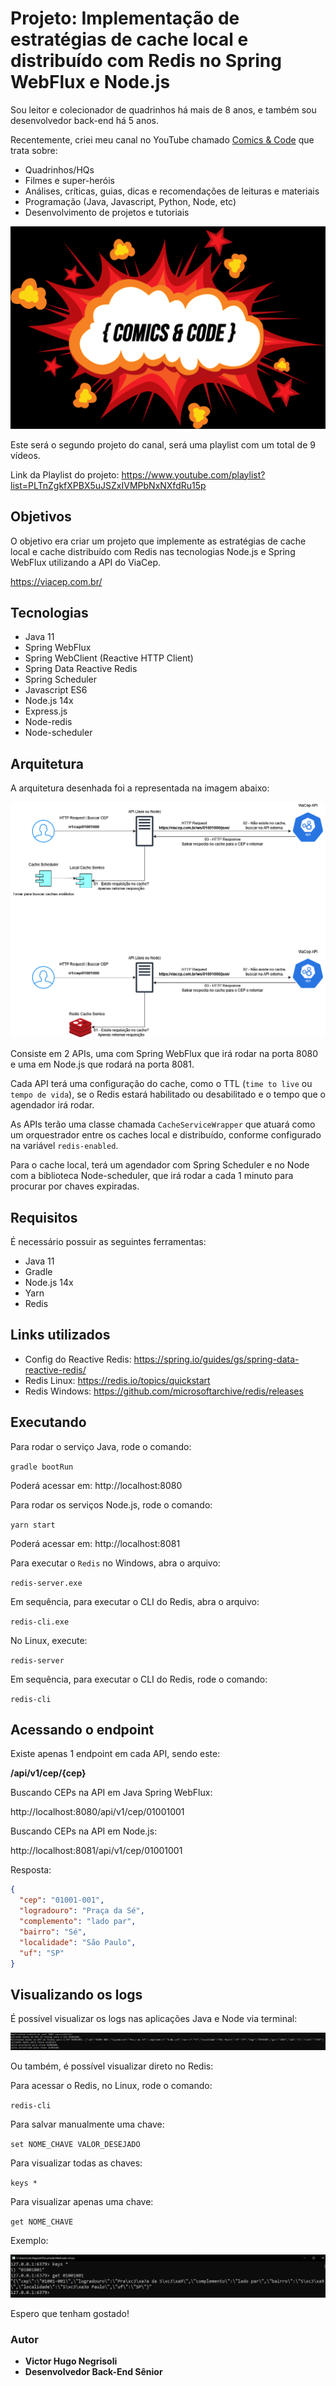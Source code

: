# Projeto: Implementação de estratégias de cache local e distribuído com Redis no Spring WebFlux e Node.js

Sou leitor e colecionador de quadrinhos há mais de 8 anos, e também sou desenvolvedor back-end há 5 anos.

Recentemente, criei meu canal no YouTube chamado [Comics & Code](https://www.youtube.com/channel/UCtDl5evCzPavgyFz7EQ80Gg) que trata sobre:

* Quadrinhos/HQs
* Filmes e super-heróis
* Análises, críticas, guias, dicas e recomendações de leituras e materiais
* Programação (Java, Javascript, Python, Node, etc)
* Desenvolvimento de projetos e tutoriais

![Logo Canal](https://github.com/vhnegrisoli/cache-local-distribuido-webflux-node-redis/blob/master/img/Logo%20Nova%20Fundo%20Preto_00000.png)

Este será o segundo projeto do canal, será uma playlist com um total de 9 vídeos.

Link da Playlist do projeto: https://www.youtube.com/playlist?list=PLTnZgkfXPBX5uJSZxIVMPbNxNXfdRu15p

## Objetivos

O objetivo era criar um projeto que implemente as estratégias de cache local e cache distribuído com Redis nas tecnologias Node.js e Spring WebFlux
utilizando a API do ViaCep.

https://viacep.com.br/

## Tecnologias

* Java 11
* Spring WebFlux
* Spring WebClient (Reactive HTTP Client)
* Spring Data Reactive Redis
* Spring Scheduler
* Javascript ES6
* Node.js 14x
* Express.js
* Node-redis
* Node-scheduler

## Arquitetura

A arquitetura desenhada foi a representada na imagem abaixo:

![Arquitetura](https://github.com/vhnegrisoli/cache-local-distribuido-webflux-node-redis/blob/master/img/Arquitetura.png)

Consiste em 2 APIs, uma com Spring WebFlux que irá rodar na porta 8080 e uma em Node.js que rodará na porta 8081.

Cada API terá uma configuração do cache, como o TTL (`time to live` ou `tempo de vida`), se o Redis estará habilitado ou desabilitado 
e o tempo que o agendador irá rodar.

As APIs terão uma classe chamada `CacheServiceWrapper` que atuará como um orquestrador entre os caches local e distribuído, conforme 
configurado na variável `redis-enabled`.

Para o cache local, terá um agendador com Spring Scheduler e no Node com a biblioteca Node-scheduler, que irá rodar a cada 1 minuto
para procurar por chaves expiradas.

## Requisitos

É necessário possuir as seguintes ferramentas:

* Java 11
* Gradle
* Node.js 14x
* Yarn
* Redis

## Links utilizados

* Config do Reactive Redis: https://spring.io/guides/gs/spring-data-reactive-redis/
* Redis Linux: https://redis.io/topics/quickstart
* Redis Windows: https://github.com/microsoftarchive/redis/releases

## Executando

Para rodar o serviço Java, rode o comando:

``gradle bootRun``

Poderá acessar em: http://localhost:8080

Para rodar os serviços Node.js, rode o comando:

``yarn start``

Poderá acessar em: http://localhost:8081 

Para executar o `Redis` no Windows, abra o arquivo:

`redis-server.exe`

Em sequência, para executar o CLI do Redis, abra o arquivo:

`redis-cli.exe`

No Linux, execute:

`redis-server`

Em sequência, para executar o CLI do Redis, rode o comando:

`redis-cli`

## Acessando o endpoint

Existe apenas 1 endpoint em cada API, sendo este:

**/api/v1/cep/{cep}**

Buscando CEPs na API em Java Spring WebFlux:

http://localhost:8080/api/v1/cep/01001001

Buscando CEPs na API em Node.js:

http://localhost:8081/api/v1/cep/01001001

Resposta:

```json
{
  "cep": "01001-001",
  "logradouro": "Praça da Sé",
  "complemento": "lado par",
  "bairro": "Sé",
  "localidade": "São Paulo",
  "uf": "SP"
}
```

## Visualizando os logs

É possível visualizar os logs nas aplicações Java e Node via terminal:

![Logs](https://github.com/vhnegrisoli/cache-local-distribuido-webflux-node-redis/blob/master/img/Logs%20Cache.png)

Ou também, é possível visualizar direto no Redis:

Para acessar o Redis, no Linux, rode o comando:

`redis-cli`

Para salvar manualmente uma chave:

`set NOME_CHAVE VALOR_DESEJADO`

Para visualizar todas as chaves:

`keys *`

Para visualizar apenas uma chave:

`get NOME_CHAVE`

Exemplo:

![Logs Redis](https://github.com/vhnegrisoli/cache-local-distribuido-webflux-node-redis/blob/master/img/Logs%20Redis.png)

Espero que tenham gostado!

### Autor

* **Victor Hugo Negrisoli**
* **Desenvolvedor Back-End Sênior**

